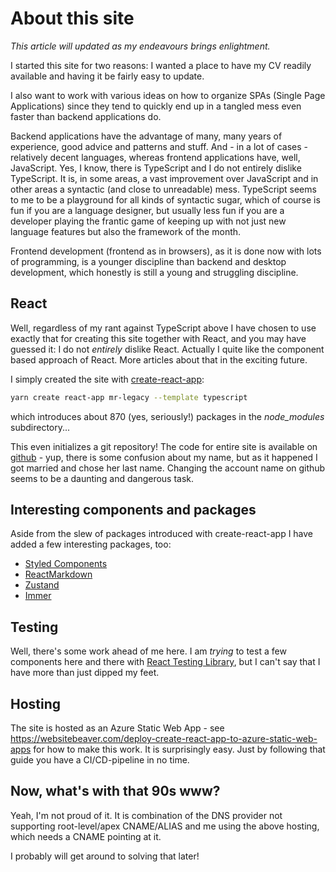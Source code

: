 # About this site

*This article will updated as my endeavours brings enlightment.*

I started this site for two reasons: I wanted a place to have my CV readily available and
having it be fairly easy to update.

I also want to work with various ideas on how to
organize SPAs (Single Page Applications) since they
tend to quickly end up in a tangled mess even faster than
backend applications do.

Backend applications have the advantage of many, many years of
experience, good advice and patterns and stuff. And - in a lot of cases - relatively decent languages, whereas
frontend applications have, well, JavaScript. Yes, I know, there is TypeScript and I do not
entirely dislike TypeScript. It is, in some areas, a vast improvement over JavaScript and
in other areas a syntactic (and close to unreadable) mess. TypeScript seems to me to be a playground for
all kinds of syntactic sugar, which of course is fun if you are a language designer, but usually less fun if you
are a developer playing the frantic game of keeping up with not just new language features but also the framework of the month.

Frontend development (frontend as in browsers), as it is done now with lots of programming, is a younger discipline than backend and desktop development, which honestly is still a young and struggling discipline.

## React

Well, regardless of my rant against TypeScript above I have chosen to
use exactly that for creating this site together with React, and you may have
guessed it: I do not *entirely* dislike React. Actually I quite like the component
based approach of React. More articles about that in the exciting future.

I simply created the site with [create-react-app](https://create-react-app.dev/):

```` bash
yarn create react-app mr-legacy --template typescript
````

which introduces about 870 (yes, seriously!) packages in the *node_modules* subdirectory...

This even initializes a git repository! The code for entire site is available
on [github](https://github.com/TorbenRahbekKoch/mr-legacy/) - yup, there is some
confusion about my name, but as it happened I got married and chose her last name.
Changing the account name on github seems to be a daunting and dangerous task.

## Interesting components and packages

Aside from the slew of packages introduced with create-react-app I have added
a few interesting packages, too:

- [Styled Components](https://styled-components.com/)
- [ReactMarkdown](https://github.com/remarkjs/react-markdown)
- [Zustand](https://github.com/pmndrs/zustand)
- [Immer](https://github.com/immerjs/immer)

## Testing

Well, there's some work ahead of me here. I am *trying* to test a few components
here and there with [React Testing Library](https://testing-library.com/docs/react-testing-library/intro/), but I can't say that I have more than just dipped my feet.

## Hosting

The site is hosted as an Azure Static Web App - see <https://websitebeaver.com/deploy-create-react-app-to-azure-static-web-apps>
for how to make this work. It is surprisingly easy. Just by following that guide you have
a CI/CD-pipeline in no time.

## Now, what's with that 90s www?

Yeah, I'm not proud of it. It is combination of the DNS provider not supporting
root-level/apex CNAME/ALIAS and me using the above hosting, which needs a CNAME
pointing at it.

I probably will  get around to solving that later!
